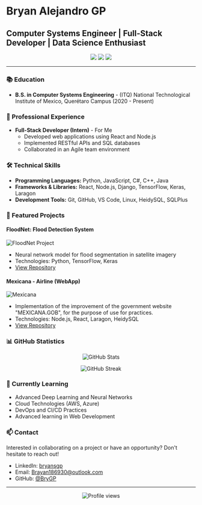# Bryan Alejandro GP

## Computer Systems Engineer | Full-Stack Developer | Data Science Enthusiast

<p align="center">
  <a href="https://linkedin.com/in/bryansgp"><img src="https://img.shields.io/badge/-LinkedIn-0077B5?style=flat-square&logo=Linkedin&logoColor=white"/></a>
  <a href="mailto:Brayan186930@outlook.com"><img src="https://img.shields.io/badge/-Email-D14836?style=flat-square&logo=Gmail&logoColor=white"/></a>
  <a href="https://github.com/BryGP"><img src="https://img.shields.io/badge/-GitHub-181717?style=flat-square&logo=GitHub&logoColor=white"/></a>
</p>

---

### 📚 Education

- **B.S. in Computer Systems Engineering** - (ITQ) National Technological Institute of Mexico, Querétaro Campus (2020 - Present)

### 💼 Professional Experience

- **Full-Stack Developer (Intern)** - For Me
  - Developed web applications using React and Node.js
  - Implemented RESTful APIs and SQL databases
  - Collaborated in an Agile team environment

### 🛠️ Technical Skills

- **Programming Languages:** Python, JavaScript, C#, C++, Java
- **Frameworks & Libraries:** React, Node.js, Django, TensorFlow, Keras, Laragon
- **Development Tools:** Git, GitHub, VS Code, Linux, HeidySQL, SQLPlus

### 🚀 Featured Projects

#### FloodNet: Flood Detection System
![FloodNet Project](/placeholder.svg?height=150&width=300)
- Neural network model for flood segmentation in satellite imagery
- Technologies: Python, TensorFlow, Keras
- [View Repository](https://github.com/BryGP/FloodNet)

#### Mexicana - Airline (WebApp)
![Mexicana](/placeholder.svg?height=150&width=300)
- Implementation of the improvement of the government website "MEXICANA.GOB", for the purpose of use for practices.
- Technologies: Node.js, React, Laragon, HeidySQL
- [View Repository](https://github.com/BryGP/Mexican-Airline)

### 📊 GitHub Statistics

<p align="center">
  <img src="https://github-readme-stats.vercel.app/api?username=BryGP&show_icons=true&theme=radical" alt="GitHub Stats" />
</p>

<p align="center">
  <img src="https://github-readme-streak-stats.herokuapp.com/?user=BryGP&theme=radical" alt="GitHub Streak" />
</p>

### 🌱 Currently Learning

- Advanced Deep Learning and Neural Networks
- Cloud Technologies (AWS, Azure)
- DevOps and CI/CD Practices
- Advanced learning in Web Development

### 📫 Contact

Interested in collaborating on a project or have an opportunity? Don't hesitate to reach out!

- LinkedIn: [bryansgp](https://linkedin.com/in/bryansgp)
- Email: Brayan186930@outlook.com
- GitHub: [@BryGP](https://github.com/BryGP)

---

<p align="center">
  <img src="https://komarev.com/ghpvc/?username=BryGP&color=blueviolet" alt="Profile views" />
</p>
